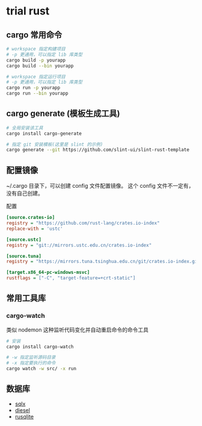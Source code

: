 # trial rust

## cargo 常用命令

```bash
# workspace 指定构建项目
# -p 更通用，可以指定 lib 库类型
cargo build -p yourapp
cargo build --bin yourapp

# workspace 指定运行项目
# -p 更通用，可以指定 lib 库类型
cargo run -p yourapp
cargo run --bin yourapp
```

## cargo generate (模板生成工具)

```bash
# 全局安装该工具
cargo install cargo-generate

# 指定 git 安装模板(这里是 slint 的示例)
cargo generate --git https://github.com/slint-ui/slint-rust-template
```

## 配置镜像

~/.cargo 目录下，可以创建 config 文件配置镜像。
这个 config 文件不一定有，没有自己创建。

配置

```ini
[source.crates-io]
registry = "https://github.com/rust-lang/crates.io-index"
replace-with = 'ustc'

[source.ustc]
registry = "git://mirrors.ustc.edu.cn/crates.io-index"

[source.tuna]
registry = "https://mirrors.tuna.tsinghua.edu.cn/git/crates.io-index.git"

[target.x86_64-pc-windows-msvc]
rustflags = ["-C", "target-feature=+crt-static"]
```


## 常用工具库

### cargo-watch

类似 nodemon 这种监听代码变化并自动重启命令的命令工具

```bash
# 安装
cargo install cargo-watch

# -w 指定监听源码目录
# -x 指定要执行的命令
cargo watch -w src/ -x run
```


## 数据库

- [sqlx]()
- [diesel]()
- [rusqlite](https://github.com/rusqlite/rusqlite)